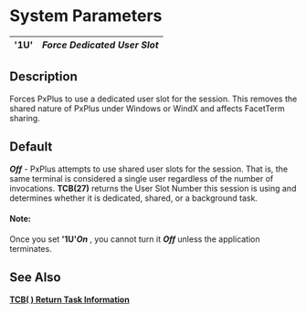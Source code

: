 # System Parameters

**'1U'** |  **_Force Dedicated User Slot_**  
---|---  
  
##  Description

Forces PxPlus to use a dedicated user slot for the session. This removes the shared nature of PxPlus under Windows or WindX and affects FacetTerm sharing.

##  Default

**_Off_** \- PxPlus attempts to use shared user slots for the session. That is, the same terminal is considered a single user regardless of the number of invocations. **TCB(27)** returns the User Slot Number this session is using and determines whether it is dedicated, shared, or a background task.

#### **Note:**  
Once you set **'1U'_On_** , you cannot turn it **_Off_** unless the application terminates.

## See Also

**[TCB( ) Return Task Information](../functions/tcb.md)**
